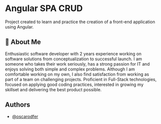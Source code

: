 
# Angular SPA CRUD

Project created to learn and practice the creation of a front-end application using Angular.




## 🚀 About Me
Enthusiastic software developer with 2 years experience working on software solutions from
conceptualization to successful launch. I am someone who takes their work seriously, has a
strong passion for IT and enjoys solving both simple and complex problems. Although I am
comfortable working on my own, I also find satisfaction from working as part of a team on
challenging projects. Proficient in Full-Stack technologies, focused on applying good coding
practices, interested in growing my skillset and delivering the best product possible.


## Authors

- [@oscarodfer](https://github.com/oscarodfer)

